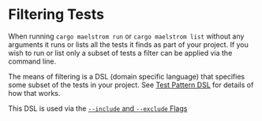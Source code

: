 # Filtering Tests

When running `cargo maelstrom run` or `cargo maelstrom list` without any
arguments it runs or lists all the tests it finds as part of your project. If
you wish to run or list only a subset of tests a filter can be applied via the
command line.

The means of filtering is a DSL (domain specific language) that specifies some
subset of the tests in your project. See [Test Pattern
DSL](./test_pattern_dsl.md) for details of how that works.

This DSL is used via the [`--include` and `--exclude`
Flags](./include_and_exclude_flags.md)
